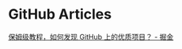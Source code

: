 # GitHub Articles

[保姆级教程，如何发现 GitHub 上的优质项目？ - 掘金](https://juejin.im/post/5f20d5996fb9a07e8572bf87)
